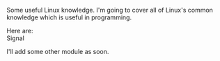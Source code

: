 Some useful Linux knowledge. I'm going to cover all of Linux's common knowledge which is useful in programming.

Here are:   
    Signal

I'll add some other module as soon.
